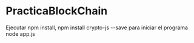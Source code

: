 # PracticaBlockChain
Ejecutar npm install, npm install crypto-js --save
para iniciar el programa node app.js
